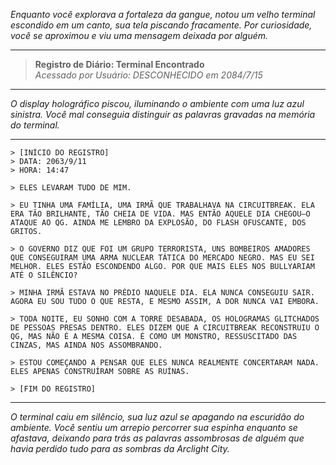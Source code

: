 _Enquanto você explorava a fortaleza da gangue, notou um velho terminal escondido em um canto, sua tela piscando fracamente. Por curiosidade, você se aproximou e viu uma mensagem deixada por alguém._

---

> **Registro de Diário: Terminal Encontrado**  
> _Acessado por Usuário: DESCONHECIDO em 2084/7/15_

---

_O display holográfico piscou, iluminando o ambiente com uma luz azul sinistra. Você mal conseguia distinguir as palavras gravadas na memória do terminal._

---

```
> [INÍCIO DO REGISTRO]
> DATA: 2063/9/11
> HORA: 14:47

> ELES LEVARAM TUDO DE MIM.

> EU TINHA UMA FAMÍLIA, UMA IRMÃ QUE TRABALHAVA NA CIRCUITBREAK. ELA ERA TÃO BRILHANTE, TÃO CHEIA DE VIDA. MAS ENTÃO AQUELE DIA CHEGOU—O ATAQUE AO QG. AINDA ME LEMBRO DA EXPLOSÃO, DO FLASH OFUSCANTE, DOS GRITOS.

> O GOVERNO DIZ QUE FOI UM GRUPO TERRORISTA, UNS BOMBEIROS AMADORES QUE CONSEGUIRAM UMA ARMA NUCLEAR TÁTICA DO MERCADO NEGRO. MAS EU SEI MELHOR. ELES ESTÃO ESCONDENDO ALGO. POR QUE MAIS ELES NOS BULLYARIAM ATÉ O SILÊNCIO?

> MINHA IRMÃ ESTAVA NO PRÉDIO NAQUELE DIA. ELA NUNCA CONSEGUIU SAIR. AGORA EU SOU TUDO O QUE RESTA, E MESMO ASSIM, A DOR NUNCA VAI EMBORA.

> TODA NOITE, EU SONHO COM A TORRE DESABADA, OS HOLOGRAMAS GLITCHADOS DE PESSOAS PRESAS DENTRO. ELES DIZEM QUE A CIRCUITBREAK RECONSTRUIU O QG, MAS NÃO É A MESMA COISA. É COMO UM MONSTRO, RESSUSCITADO DAS CINZAS, MAS AINDA NOS ASSOMBRANDO.

> ESTOU COMEÇANDO A PENSAR QUE ELES NUNCA REALMENTE CONCERTARAM NADA. ELES APENAS CONSTRUÍRAM SOBRE AS RUÍNAS.

> [FIM DO REGISTRO]
```

---

_O terminal caiu em silêncio, sua luz azul se apagando na escuridão do ambiente. Você sentiu um arrepio percorrer sua espinha enquanto se afastava, deixando para trás as palavras assombrosas de alguém que havia perdido tudo para as sombras da Arclight City._

